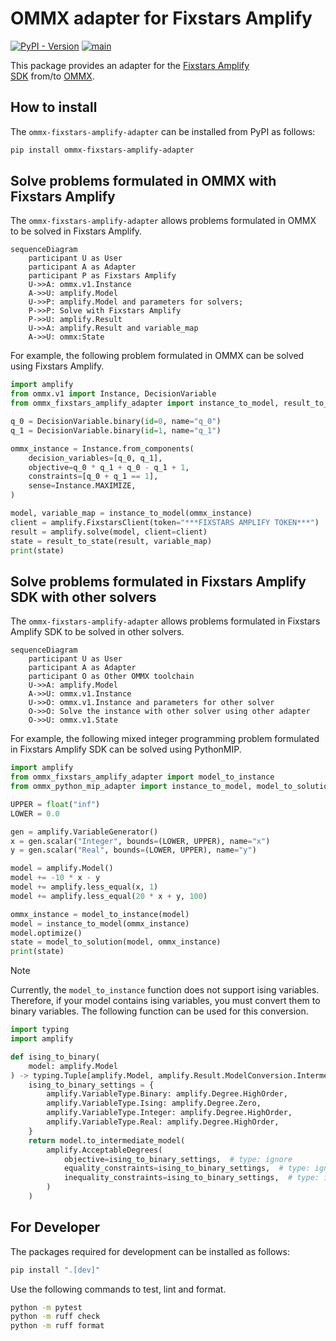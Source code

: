 # OMMX adapter for Fixstars Amplify

[![PyPI - Version](https://img.shields.io/pypi/v/ommx-fixstars-amplify-adapter)](https://pypi.org/project/ommx-fixstars-amplify-adapter/) 
[![main](https://img.shields.io/badge/API_Reference-blue)](https://jij-inc.github.io/ommx-fixstars-amplify-adapter/)


This package provides an adapter for the [Fixstars Amplify SDK](https://amplify.fixstars.com/ja/docs/amplify/v1/index.html) from/to [OMMX](https://github.com/Jij-Inc/ommx).

## How to install

The `ommx-fixstars-amplify-adapter` can be installed from PyPI as follows:

```bash
pip install ommx-fixstars-amplify-adapter
```

## Solve problems formulated in OMMX with Fixstars Amplify

The `ommx-fixstars-amplify-adapter` allows problems formulated in OMMX to be solved in Fixstars Amplify.

```mermaid
sequenceDiagram
    participant U as User
    participant A as Adapter
    participant P as Fixstars Amplify
    U->>A: ommx.v1.Instance
    A->>U: amplify.Model
    U->>P: amplify.Model and parameters for solvers;
    P->>P: Solve with Fixstars Amplify
    P->>U: amplify.Result
    U->>A: amplify.Result and variable_map
    A->>U: ommx:State
```

For example, the following problem formulated in OMMX can be solved using Fixstars Amplify.

```python
import amplify
from ommx.v1 import Instance, DecisionVariable
from ommx_fixstars_amplify_adapter import instance_to_model, result_to_state

q_0 = DecisionVariable.binary(id=0, name="q_0")
q_1 = DecisionVariable.binary(id=1, name="q_1")

ommx_instance = Instance.from_components(
    decision_variables=[q_0, q_1],
    objective=q_0 * q_1 + q_0 - q_1 + 1,
    constraints=[q_0 + q_1 == 1],
    sense=Instance.MAXIMIZE,
)

model, variable_map = instance_to_model(ommx_instance)
client = amplify.FixstarsClient(token="***FIXSTARS AMPLIFY TOKEN***")
result = amplify.solve(model, client=client)
state = result_to_state(result, variable_map)
print(state)
```

## Solve problems formulated in Fixstars Amplify SDK with other solvers

The `ommx-fixstars-amplify-adapter` allows problems formulated in Fixstars Amplify SDK to be solved in other solvers.

```mermaid
sequenceDiagram
    participant U as User
    participant A as Adapter
    participant O as Other OMMX toolchain
    U->>A: amplify.Model
    A->>U: ommx.v1.Instance
    U->>O: ommx.v1.Instance and parameters for other solver
    O->>O: Solve the instance with other solver using other adapter
    O->>U: ommx.v1.State
```

For example, the following mixed integer programming problem formulated in Fixstars Amplify SDK can be solved using PythonMIP.

```python
import amplify
from ommx_fixstars_amplify_adapter import model_to_instance
from ommx_python_mip_adapter import instance_to_model, model_to_solution

UPPER = float("inf")
LOWER = 0.0

gen = amplify.VariableGenerator()
x = gen.scalar("Integer", bounds=(LOWER, UPPER), name="x")
y = gen.scalar("Real", bounds=(LOWER, UPPER), name="y")

model = amplify.Model()
model += -10 * x - y
model += amplify.less_equal(x, 1)
model += amplify.less_equal(20 * x + y, 100)

ommx_instance = model_to_instance(model)
model = instance_to_model(ommx_instance)
model.optimize()
state = model_to_solution(model, ommx_instance)
print(state)
```

> [!NOTE]
> Currently, the `model_to_instance` function does not support ising variables. Therefore, if your model contains ising variables, you must convert them to binary variables. The following function can be used for this conversion.
> ```python
> import typing
> import amplify
> 
> def ising_to_binary(
>     model: amplify.Model
> ) -> typing.Tuple[amplify.Model, amplify.Result.ModelConversion.IntermediateMapping]:
>     ising_to_binary_settings = {
>         amplify.VariableType.Binary: amplify.Degree.HighOrder,
>         amplify.VariableType.Ising: amplify.Degree.Zero,
>         amplify.VariableType.Integer: amplify.Degree.HighOrder,
>         amplify.VariableType.Real: amplify.Degree.HighOrder,
>     }
>     return model.to_intermediate_model(
>         amplify.AcceptableDegrees(
>             objective=ising_to_binary_settings,  # type: ignore
>             equality_constraints=ising_to_binary_settings,  # type: ignore
>             inequality_constraints=ising_to_binary_settings,  # type: ignore
>         )
>     )
> ```

## For Developer

The packages required for development can be installed as follows:

```bash
pip install ".[dev]"
```

Use the following commands to test, lint and format.

```bash
python -m pytest
python -m ruff check
python -m ruff format
```
